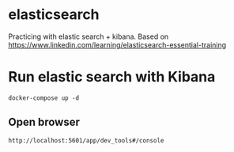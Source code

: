 # elasticsearch
Practicing with elastic search + kibana. Based on https://www.linkedin.com/learning/elasticsearch-essential-training

# Run elastic search with Kibana
```shell
docker-compose up -d
```

## Open browser
```
http://localhost:5601/app/dev_tools#/console
```